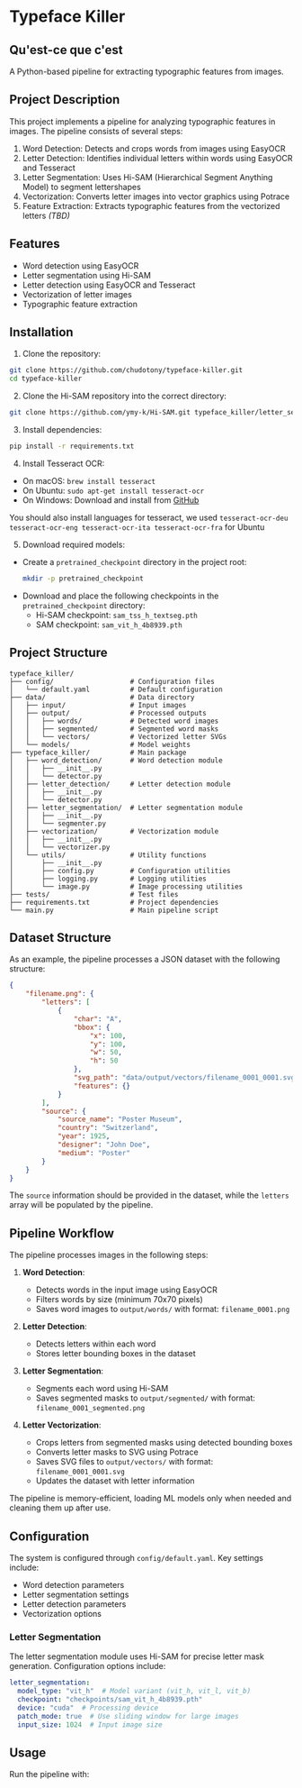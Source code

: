 # Typeface Killer 
## Qu'est-ce que c'est

A Python-based pipeline for extracting typographic features from images.

## Project Description

This project implements a pipeline for analyzing typographic features in images. The pipeline consists of several steps:

1. Word Detection: Detects and crops words from images using EasyOCR
2. Letter Detection: Identifies individual letters within words using EasyOCR and Tesseract
3. Letter Segmentation: Uses Hi-SAM (Hierarchical Segment Anything Model) to segment lettershapes
4. Vectorization: Converts letter images into vector graphics using Potrace
5. Feature Extraction: Extracts typographic features from the vectorized letters *(TBD)*

## Features

- Word detection using EasyOCR
- Letter segmentation using Hi-SAM
- Letter detection using EasyOCR and Tesseract
- Vectorization of letter images
- Typographic feature extraction

## Installation

1. Clone the repository:
```bash
git clone https://github.com/chudotony/typeface-killer.git
cd typeface-killer
```

2. Clone the Hi-SAM repository into the correct directory:
```bash
git clone https://github.com/ymy-k/Hi-SAM.git typeface_killer/letter_segmentation/Hi-SAM
```

3. Install dependencies:
```bash
pip install -r requirements.txt
```

4. Install Tesseract OCR:
- On macOS: `brew install tesseract`
- On Ubuntu: `sudo apt-get install tesseract-ocr`
- On Windows: Download and install from [GitHub](https://github.com/UB-Mannheim/tesseract/wiki)

You should also install languages for tesseract, we used `tesseract-ocr-deu tesseract-ocr-eng tesseract-ocr-ita tesseract-ocr-fra` for Ubuntu

5. Download required models:
- Create a `pretrained_checkpoint` directory in the project root:
  ```bash
  mkdir -p pretrained_checkpoint
  ```
- Download and place the following checkpoints in the `pretrained_checkpoint` directory:
  - Hi-SAM checkpoint: `sam_tss_h_textseg.pth`
  - SAM checkpoint: `sam_vit_h_4b8939.pth`

## Project Structure

```
typeface_killer/
├── config/                   # Configuration files
│   └── default.yaml          # Default configuration
├── data/                     # Data directory
│   ├── input/                # Input images
│   ├── output/               # Processed outputs
│   │   ├── words/            # Detected word images
│   │   ├── segmented/        # Segmented word masks
│   │   └── vectors/          # Vectorized letter SVGs
│   └── models/               # Model weights
├── typeface_killer/          # Main package
│   ├── word_detection/       # Word detection module
│   │   ├── __init__.py
│   │   └── detector.py
│   ├── letter_detection/     # Letter detection module
│   │   ├── __init__.py
│   │   └── detector.py
│   ├── letter_segmentation/  # Letter segmentation module
│   │   ├── __init__.py
│   │   └── segmenter.py
│   ├── vectorization/        # Vectorization module
│   │   ├── __init__.py
│   │   └── vectorizer.py
│   └── utils/                # Utility functions
│       ├── __init__.py
│       ├── config.py         # Configuration utilities
│       ├── logging.py        # Logging utilities
│       └── image.py          # Image processing utilities
├── tests/                    # Test files
├── requirements.txt          # Project dependencies
└── main.py                   # Main pipeline script
```

## Dataset Structure

As an example, the pipeline processes a JSON dataset with the following structure:

```json
{
    "filename.png": {
        "letters": [
            {
                "char": "A",
                "bbox": {
                    "x": 100,
                    "y": 100,
                    "w": 50,
                    "h": 50
                },
                "svg_path": "data/output/vectors/filename_0001_0001.svg",
                "features": {}
            }
        ],
        "source": {
            "source_name": "Poster Museum",
            "country": "Switzerland",
            "year": 1925,
            "designer": "John Doe",
            "medium": "Poster"
        }
    }
}
```

The `source` information should be provided in the dataset, while the `letters` array will be populated by the pipeline.

## Pipeline Workflow

The pipeline processes images in the following steps:

1. **Word Detection**:
   - Detects words in the input image using EasyOCR
   - Filters words by size (minimum 70x70 pixels)
   - Saves word images to `output/words/` with format: `filename_0001.png`

2. **Letter Detection**:
   - Detects letters within each word
   - Stores letter bounding boxes in the dataset

3. **Letter Segmentation**:
   - Segments each word using Hi-SAM
   - Saves segmented masks to `output/segmented/` with format: `filename_0001_segmented.png`

4. **Letter Vectorization**:
   - Crops letters from segmented masks using detected bounding boxes
   - Converts letter masks to SVG using Potrace
   - Saves SVG files to `output/vectors/` with format: `filename_0001_0001.svg`
   - Updates the dataset with letter information

The pipeline is memory-efficient, loading ML models only when needed and cleaning them up after use.

## Configuration

The system is configured through `config/default.yaml`. Key settings include:

- Word detection parameters
- Letter segmentation settings
- Letter detection parameters
- Vectorization options

### Letter Segmentation

The letter segmentation module uses Hi-SAM for precise letter mask generation. Configuration options include:

```yaml
letter_segmentation:
  model_type: "vit_h"  # Model variant (vit_h, vit_l, vit_b)
  checkpoint: "checkpoints/sam_vit_h_4b8939.pth"
  device: "cuda"  # Processing device
  patch_mode: true  # Use sliding window for large images
  input_size: 1024  # Input image size
```

## Usage

Run the pipeline with:
```